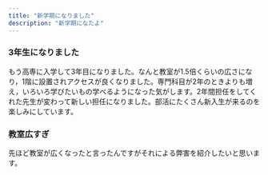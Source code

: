```yaml
---
title: "新学期になりました"
description: "新学期になたよ"
---
```


### 3年生になりました

もう高専に入学して3年目になりました。なんと教室が1.5倍くらいの広さになり，1階に設置されアクセスが良くなりました。専門科目が2年のときよりも増え，いろいろ学びたいもの学べるようになった気がします。2年間担任をしてくれた先生が変わって新しい担任になりました。部活にたくさん新入生が来るのを楽しみにしています。

### 教室広すぎ
先ほど教室が広くなったと言ったんですがそれによる弊害を紹介したいと思います。
